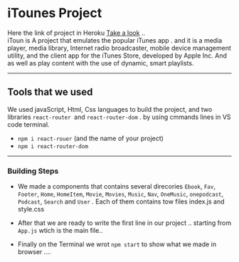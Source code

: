 # iTounes Project

Here the link of project in Heroku [Take a look]() ..  
iToun is A project that emulates the popular iTunes app .
and it is a media player, media library, Internet radio broadcaster, mobile device management utility, and the client app for the iTunes Store, developed by Apple Inc. And as well as play content with the use of dynamic, smart playlists.

---

## Tools that we used

We used javaScript, Html, Css languages to build the project, and two libraries `react-router `and `react-router-dom` .
by using cmmands lines in VS code terminal.

- `npm i react-rouer` (and the name of your project)
- `npm i react-router-dom`

---

### Building Steps

- We made a components that contains several direcories
  `Ebook`, `Fav`, `Footer`, `Home`, `HomeItem`, `Movie`, `Movies`, `Music`, `Nav`, `OneMusic`, `onepodcast`, `Podcast`, `Search` and `User` .
  Each of them contains tow files index.js and style.css

- After that we are ready to write the first line in our project .. starting from `App.js` wtich is the main file..

- Finally on the Terminal we wrot `npm start` to show what we made in browser ....
